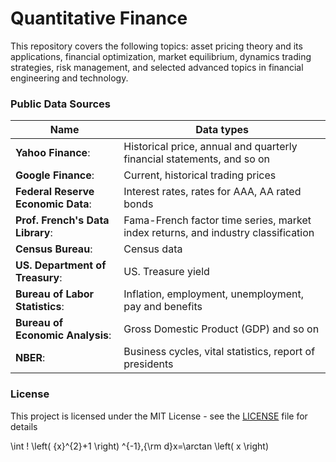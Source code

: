 # Quantitative Finance
This repository covers the following topics: asset pricing theory and its applications, financial optimization, market equilibrium, dynamics trading strategies, risk management, and selected advanced topics in financial engineering and technology.

### Public Data Sources
**Name** | **Data types**
-------------------- | --------------------
**Yahoo Finance**: | Historical price, annual and quarterly financial statements, and so on
**Google Finance**: | Current, historical trading prices
**Federal Reserve Economic Data**: | Interest rates, rates for AAA, AA rated bonds
**Prof. French's Data Library**: | Fama-French factor time series, market index returns, and industry classification
**Census Bureau**: | Census data
**US. Department of Treasury**: | US. Treasure yield
**Bureau of Labor Statistics**: | Inflation, employment, unemployment, pay and benefits
**Bureau of Economic Analysis**: | Gross Domestic Product (GDP) and so on
**NBER**: | Business cycles, vital statistics, report of presidents


### License
This project is licensed under the MIT License - see the [LICENSE](LICENSE) file for details


\int \! \left( {x}^{2}+1 \right) ^{-1}\,{\rm d}x=\arctan \left( x \right)
